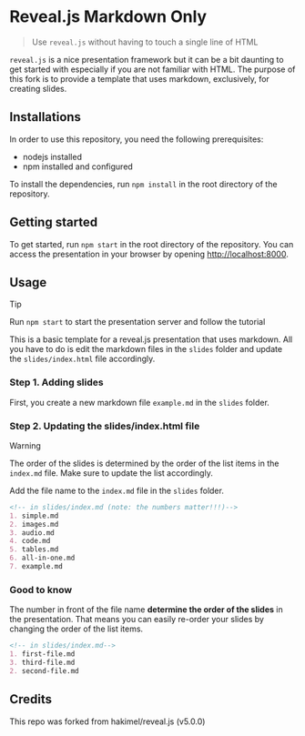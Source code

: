 # Reveal.js Markdown Only

> Use `reveal.js` without having to touch a single line of HTML

`reveal.js` is a nice presentation framework but it can be a bit daunting to get started with especially if you are not familiar with HTML. The purpose of this fork is to provide a template that uses markdown, exclusively, for creating slides.

## Installations

In order to use this repository, you need the following prerequisites:

- nodejs installed
- npm installed and configured

To install the dependencies, run `npm install` in the root directory of the repository.

## Getting started

To get started, run `npm start` in the root directory of the repository. You can access the presentation in your browser by opening [http://localhost:8000](http://localhost:8000).

## Usage

> [!TIP]
> 
> Run `npm start` to start the presentation server and follow the tutorial

This is a basic template for a reveal.js presentation that uses markdown. All you have to do is edit the markdown files in the `slides` folder and update the `slides/index.html` file accordingly.

### Step 1. Adding slides

First, you create a new markdown file `example.md` in the `slides` folder.

### Step 2. Updating the slides/index.html file

> [!WARNING]
>
> The order of the slides is determined by the order of the list items in the `index.md` file. Make sure to update the list accordingly.

Add the file name to the `index.md` file in the `slides` folder. 

```md
<!-- in slides/index.md (note: the numbers matter!!!)-->
1. simple.md
2. images.md
3. audio.md
4. code.md
5. tables.md
6. all-in-one.md
7. example.md
```

### Good to know

The number in front of the file name **determine the order of the slides** in the presentation. That means you can easily re-order your slides by changing the order of the list items.

```md
<!-- in slides/index.md-->
1. first-file.md
3. third-file.md
2. second-file.md
```

## Credits

This repo was forked from hakimel/reveal.js (v5.0.0)
